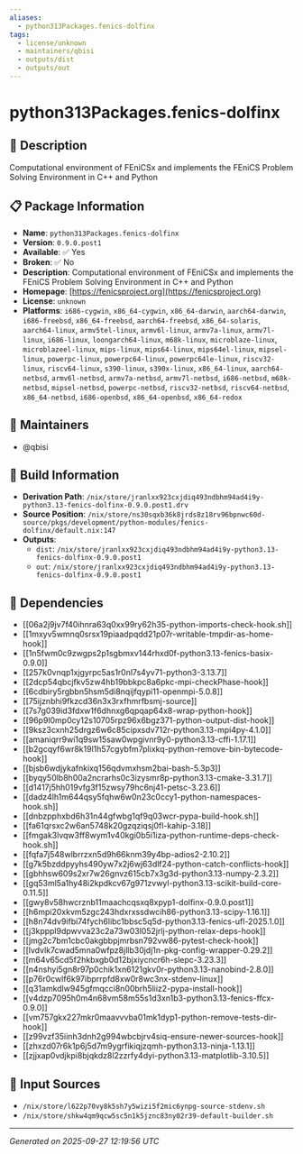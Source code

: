 ```yaml
---
aliases:
  - python313Packages.fenics-dolfinx
tags:
  - license/unknown
  - maintainers/qbisi
  - outputs/dist
  - outputs/out
---
```


# python313Packages.fenics-dolfinx

## 📝 Description

Computational environment of FEniCSx and implements the FEniCS Problem Solving Environment in C++ and Python

## 📋 Package Information

- **Name**: `python313Packages.fenics-dolfinx`
- **Version**: `0.9.0.post1`
- **Available**: ✅ Yes
- **Broken**: ✅ No
- **Description**: Computational environment of FEniCSx and implements the FEniCS Problem Solving Environment in C++ and Python
- **Homepage**: [https://fenicsproject.org](https://fenicsproject.org)
- **License**: `unknown`
- **Platforms**: `i686-cygwin`, `x86_64-cygwin`, `x86_64-darwin`, `aarch64-darwin`, `i686-freebsd`, `x86_64-freebsd`, `aarch64-freebsd`, `x86_64-solaris`, `aarch64-linux`, `armv5tel-linux`, `armv6l-linux`, `armv7a-linux`, `armv7l-linux`, `i686-linux`, `loongarch64-linux`, `m68k-linux`, `microblaze-linux`, `microblazeel-linux`, `mips-linux`, `mips64-linux`, `mips64el-linux`, `mipsel-linux`, `powerpc-linux`, `powerpc64-linux`, `powerpc64le-linux`, `riscv32-linux`, `riscv64-linux`, `s390-linux`, `s390x-linux`, `x86_64-linux`, `aarch64-netbsd`, `armv6l-netbsd`, `armv7a-netbsd`, `armv7l-netbsd`, `i686-netbsd`, `m68k-netbsd`, `mipsel-netbsd`, `powerpc-netbsd`, `riscv32-netbsd`, `riscv64-netbsd`, `x86_64-netbsd`, `i686-openbsd`, `x86_64-openbsd`, `x86_64-redox`
## 👥 Maintainers

- @qbisi


## 🔧 Build Information

- **Derivation Path**: `/nix/store/jranlxx923cxjdiq493ndbhm94ad4i9y-python3.13-fenics-dolfinx-0.9.0.post1.drv`
- **Source Position**: `/nix/store/ns30sqxb36k8jrds8z18rv96bpnwc60d-source/pkgs/development/python-modules/fenics-dolfinx/default.nix:147`
- **Outputs**:
  - `dist`:  `/nix/store/jranlxx923cxjdiq493ndbhm94ad4i9y-python3.13-fenics-dolfinx-0.9.0.post1`
  - `out`:  `/nix/store/jranlxx923cxjdiq493ndbhm94ad4i9y-python3.13-fenics-dolfinx-0.9.0.post1`

## 🔗 Dependencies

- [[06a2j9jv7f40ihnra63q0xx99ry62h35-python-imports-check-hook.sh]]
- [[1mxyv5wmnq0srsx19piaadpqdd21p07r-writable-tmpdir-as-home-hook]]
- [[1n5fwm0c9zwgps2p1sgbmxv144rhxd0f-python3.13-fenics-basix-0.9.0]]
- [[257k0vnqp1xjgyrpc5as1r0nl7s4yv71-python3-3.13.7]]
- [[2dcp54qbcjfkv5zw4hb19bbkpc8a6pkc-mpi-checkPhase-hook]]
- [[6cdbiry5rgbbn5hsm5di8nqijfqypi11-openmpi-5.0.8]]
- [[75ijznbhi9fkzcd36n3x3rxfhmrfbsmj-source]]
- [[7s7g039id3fdxw1f6dhnxg6qpqap64x8-wrap-python-hook]]
- [[96p9l0mp0cy12s10705rpz96x6bgz371-python-output-dist-hook]]
- [[9ksz3cxnh25drgz6w6c85cipxsdv712r-python3.13-mpi4py-4.1.0]]
- [[amaniqrr9wi1q9sw15saw0wpgivnr9y0-python3.13-cffi-1.17.1]]
- [[b2gcqyf6wr8k19l1h57cgybfm7plixkq-python-remove-bin-bytecode-hook]]
- [[bjsb6wdjykafnkixq156qdvmxhsm2bai-bash-5.3p3]]
- [[byqy50lb8h00a2ncrarhs0c3izysmr8p-python3.13-cmake-3.31.7]]
- [[d1417j5hh019vfg3f15zwsy79hc6nj41-petsc-3.23.6]]
- [[dadz4lh1m644qsy5fqhw6w0n23c0ccy1-python-namespaces-hook.sh]]
- [[dnbzpphxbd6h31n44gfwbg1qf9q03wcr-pypa-build-hook.sh]]
- [[fa61qrsxc2w6an5748k20gzqziqsj0fl-kahip-3.18]]
- [[fmgak3lvqw3ff8wym1v40kgi0b5i1iza-python-runtime-deps-check-hook.sh]]
- [[fqfa7j548wlbrrzxn5d9h66knm39y4bp-adios2-2.10.2]]
- [[g7k5bzddpyyhs490yw7x2j6wj63dlf24-python-catch-conflicts-hook]]
- [[gbhhsw609s2xr7w26gnvz615cb7x3g3d-python3.13-numpy-2.3.2]]
- [[gq53ml5a1hy48i2kpdkcv67g971zvwyl-python3.13-scikit-build-core-0.11.5]]
- [[gwy8v58hwcrznb11maachcqsxq8xpyp1-dolfinx-0.9.0.post1]]
- [[h6mpi20xkvm5zgc243hdxrxssdwcih86-python3.13-scipy-1.16.1]]
- [[h8n74dv9ifbi74fych6libc1bbsc5q5d-python3.13-fenics-ufl-2025.1.0]]
- [[j3kpppl9dpwvva23c2a73w03l052jrlj-python-relax-deps-hook]]
- [[jmg2c7bm1cbc0akgbbpjmrbsn792vw86-pytest-check-hook]]
- [[lvdvlk7cwad5mna0wfpz8jllb30jdj1n-pkg-config-wrapper-0.29.2]]
- [[m64v65cd5f2hkbxgb0d12bjxiycncr6h-slepc-3.23.3]]
- [[n4nshyi5gn8r97p0chik1xn6121gkv0r-python3.13-nanobind-2.8.0]]
- [[p76r0cwlf6k97ibprrpfd8xw0r8wc3nx-stdenv-linux]]
- [[q31amkdlw945gfmqcci8n00brh5liiz2-pypa-install-hook]]
- [[v4dzp7095h0m4n68vm58m55s1d3xn1b3-python3.13-fenics-ffcx-0.9.0]]
- [[vm757gkx227mkr0maavvvba01mk1dyp1-python-remove-tests-dir-hook]]
- [[z99vzf35iinh3dnh2g994wbcbjrv4siq-ensure-newer-sources-hook]]
- [[zhxzd07r6k1p6j5d7m9ygrfikiqjzqmh-python3.13-ninja-1.13.1]]
- [[zjjxap0vdjkpi8bjqkdz8l2zzrfy4dyi-python3.13-matplotlib-3.10.5]]

## 📁 Input Sources

- `/nix/store/l622p70vy8k5sh7y5wizi5f2mic6ynpg-source-stdenv.sh`
- `/nix/store/shkw4qm9qcw5sc5n1k5jznc83ny02r39-default-builder.sh`

---
*Generated on 2025-09-27 12:19:56 UTC*
